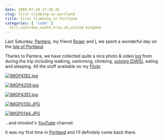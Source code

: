 ```yaml
---
date: 2009-07-28 17:26:25
slug: first-climbing-in-portland
title: First Climbing in Portland
categories: [ "code" ]
  hill,saturday,south,trip,uk,united kingdom
---
```


Last Saturday, [Pantera](http://www.flickr.com/photos/mloskot/tags/pantera/), my friend [Roger](http://www.ukclimbing.com/forums/profile.php?id=32379) and [I](http://www.ukclimbing.com/forums/profile.php?id=99771), we spent a wonderful day on the [Isle of Portland](http://en.wikipedia.org/wiki/Isle_of_Portland).





Thanks to Pantera, we have collected quite a nice photo & video [log](http://www.ukclimbing.com/forums/profile.php?id=99771) from during the trip including walking, swimming, climbing, [soloing (DWS)](http://en.wikipedia.org/wiki/Deep-water_soloing), eating and sleeping. All the stuff available on my [Flickr](http://www.flickr.com/photos/mloskot/sets/72157621844149926/)










[![IMGP4182.jpg](http://farm3.static.flickr.com/2530/3760358138_ee97a352cc_s.jpg)](http://www.flickr.com/photos/mloskot/3760358138/)


[![IMGP4259.jpg](http://farm3.static.flickr.com/2551/3760515526_3a7e81639d_s.jpg)](http://www.flickr.com/photos/mloskot/3760515526/)


[![IMGP4351.jpg](http://farm3.static.flickr.com/2580/3760706953_6a9e1d01a1_s.jpg)](http://www.flickr.com/photos/mloskot/3760706953/)


[![IMGP0130.JPG](http://farm3.static.flickr.com/2579/3759002133_7904cdfa84_s.jpg)](http://www.flickr.com/photos/mloskot/3759002133/)


[![IMGP0144.JPG](http://farm3.static.flickr.com/2619/3759818192_cc86f82430_s.jpg)](http://www.flickr.com/photos/mloskot/3759818192/)






...and mloskot's [YouTube](http://www.youtube.com/user/mloskot) channel.





It was my first time in [Portland](http://www.rockfax.com/) and I'll definitely come back there.
